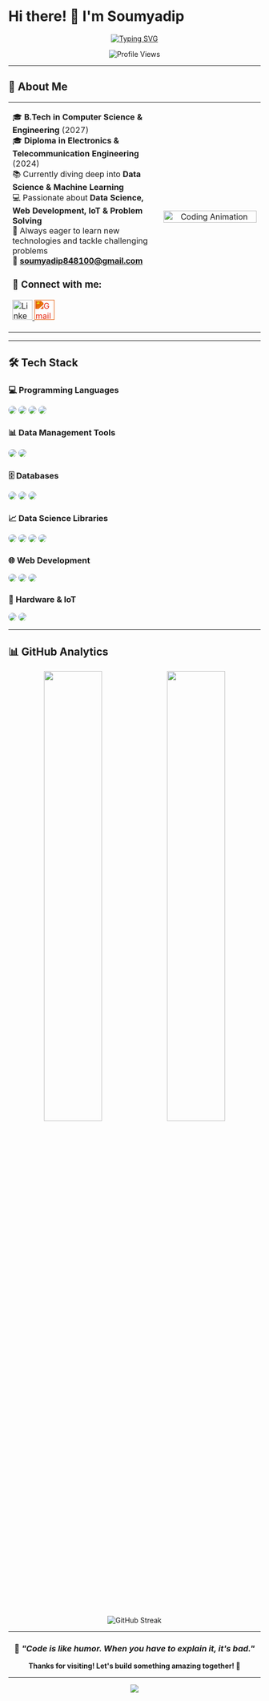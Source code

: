 # Hi there! 👋 I'm Soumyadip

<p align="center">
  <a href="https://git.io/typing-svg">
    <img src="https://readme-typing-svg.demolab.com?font=Fira+Code&size=28&pause=1000&color=00FFB2&center=true&vCenter=true&width=800&lines=Hi+I'm+Soumyadip;Welcome+to+my+GitHub+Profile!;Always+learning+and+building+cool+stuff!;Let's+connect+and+collaborate!" alt="Typing SVG" />
  </a>
</p>

<p align="center">
  <img src="https://komarev.com/ghpvc/?username=adrsshh&style=for-the-badge&color=brightgreen" alt="Profile Views" />
</p>

---

## 🚀 About Me

<table>
<tr>
<td width="60%">

🎓 **B.Tech in Computer Science & Engineering** (2027)  
🎓 **Diploma in Electronics & Telecommunication Engineering** (2024)  
📚 Currently diving deep into **Data Science & Machine Learning**  
💻 Passionate about **Data Science, Web Development, IoT & Problem Solving**  
🌱 Always eager to learn new technologies and tackle challenging problems  
📧 **soumyadip848100@gmail.com**  

### 🤝 Connect with me:
<p>
<a href="https://linkedin.com/in/your_linkedin" target="_blank">
  <img src="https://cdn.jsdelivr.net/gh/devicons/devicon/icons/linkedin/linkedin-original.svg" alt="LinkedIn" width="40" height="40"/>
</a>
<a href="mailto:soumyadip848100@gmail.com">
  <img src="https://cdn.jsdelivr.net/npm/simple-icons@v9/icons/gmail.svg" alt="Gmail" width="40" height="40" style="filter: invert(19%) sepia(94%) saturate(4967%) hue-rotate(356deg) brightness(91%) contrast(98%);"/>
</a>
</p>

</td>
<td align="center" width="40%">
  <img src="https://media.giphy.com/media/qgQUggAC3Pfv687qPC/giphy.gif" width="100%" alt="Coding Animation" />
</td>
</tr>
</table>

---

## 🛠️ Tech Stack

### 💻 Programming Languages
<p>
<img src="https://img.shields.io/badge/C-00599C?style=for-the-badge&logo=c&logoColor=white" style="border-radius: 10px;" />
<img src="https://img.shields.io/badge/Python-3776AB?style=for-the-badge&logo=python&logoColor=white" style="border-radius: 10px;" />
<img src="https://img.shields.io/badge/Java-ED8B00?style=for-the-badge&logo=openjdk&logoColor=white" style="border-radius: 10px;" />
<img src="https://img.shields.io/badge/JavaScript-F7DF1E?style=for-the-badge&logo=javascript&logoColor=black" style="border-radius: 10px;" />
</p>

### 📊 Data Management Tools
<p>
<img src="https://img.shields.io/badge/Microsoft_Excel-217346?style=for-the-badge&logo=microsoft-excel&logoColor=white" style="border-radius: 10px;" />
<img src="https://img.shields.io/badge/Power_BI-F2C811?style=for-the-badge&logo=powerbi&logoColor=black" style="border-radius: 10px;" />
</p>

### 🗄️ Databases
<p>
<img src="https://img.shields.io/badge/MySQL-005C84?style=for-the-badge&logo=mysql&logoColor=white" style="border-radius: 10px;" />
<img src="https://img.shields.io/badge/PostgreSQL-316192?style=for-the-badge&logo=postgresql&logoColor=white" style="border-radius: 10px;" />
<img src="https://img.shields.io/badge/SQLite-07405E?style=for-the-badge&logo=sqlite&logoColor=white" style="border-radius: 10px;" />
</p>

### 📈 Data Science Libraries
<p>
<img src="https://img.shields.io/badge/Pandas-150458?style=for-the-badge&logo=pandas&logoColor=white" style="border-radius: 10px;" />
<img src="https://img.shields.io/badge/NumPy-013243?style=for-the-badge&logo=numpy&logoColor=white" style="border-radius: 10px;" />
<img src="https://img.shields.io/badge/Matplotlib-11557C?style=for-the-badge&logo=python&logoColor=white" style="border-radius: 10px;" />
<img src="https://img.shields.io/badge/Seaborn-4EABD1?style=for-the-badge&logo=python&logoColor=white" style="border-radius: 10px;" />
</p>

### 🌐 Web Development
<p>
<img src="https://img.shields.io/badge/HTML5-E34F26?style=for-the-badge&logo=html5&logoColor=white" style="border-radius: 10px;" />
<img src="https://img.shields.io/badge/CSS3-1572B6?style=for-the-badge&logo=css3&logoColor=white" style="border-radius: 10px;" />
<img src="https://img.shields.io/badge/Tailwind_CSS-38B2AC?style=for-the-badge&logo=tailwind-css&logoColor=white" style="border-radius: 10px;" />
</p>

### 🔧 Hardware & IoT
<p>
<img src="https://img.shields.io/badge/Arduino-00979D?style=for-the-badge&logo=arduino&logoColor=white" style="border-radius: 10px;" />
<img src="https://img.shields.io/badge/IoT-FF6F00?style=for-the-badge&logo=internetofthings&logoColor=white" style="border-radius: 10px;" />
</p>

---

## 📊 GitHub Analytics

<p align="center">
  <img width="48%" src="https://github-readme-stats.vercel.app/api?username=adrsshh&show_icons=true&theme=tokyonight&count_private=true&hide_border=true&bg_color=0D1117" />
  <img width="48%" src="https://github-readme-stats.vercel.app/api/top-langs/?username=adrsshh&layout=compact&theme=tokyonight&hide_border=true&bg_color=0D1117" />
</p>

<p align="center">
  <img src="https://github-readme-streak-stats.herokuapp.com/?user=adrsshh&theme=tokyonight&hide_border=true&background=0D1117" alt="GitHub Streak" />
</p>

---

<div align="center">
  
### 💫 *"Code is like humor. When you have to explain it, it's bad."*

**Thanks for visiting! Let's build something amazing together! 🚀**

</div>

---

<p align="center">
  <img src="https://capsule-render.vercel.app/api?type=waving&color=gradient&height=100&section=footer" />
</p>
